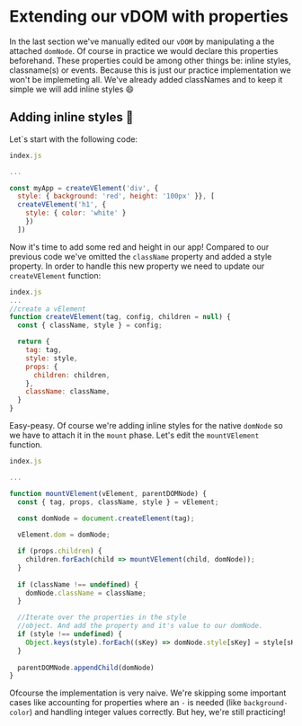 # Extending our vDOM with properties

In the last section we've manually edited our `vDOM` by manipulating a
the attached `domNode`. 
 Of course in practice we would declare this properties beforehand. These properties
 could be among other things be: inline styles, classname(s) or events. Because this is
just our practice implementation we won't be implemeting all. We've already added classNames 
and to keep it simple we will add inline styles :smile:

## Adding inline styles 🍭

Let`s start with the following code:

```javascript
index.js

...

const myApp = createVElement('div', {
  style: { background: 'red', height: '100px' }}, [
  createVElement('h1', {
    style: { color: 'white' }
    })
  ])
```

Now it's time to add some red and height in our app! Compared to our previous code we've omitted 
the `className` property and added a style property. In order to handle this new property
we need to update our `createVElement` function:

```javascript
index.js
...
//create a vElement
function createVElement(tag, config, children = null) {
  const { className, style } = config;

  return {
    tag: tag,
    style: style,
    props: {
      children: children,
    },
    className: className,
  }
}
```

Easy-peasy. Of course we're adding inline styles for the native `domNode` so
we have to attach it in the `mount` phase. Let's edit the `mountVElement` function. 

```javascript
index.js

...

function mountVElement(vElement, parentDOMNode) {
  const { tag, props, className, style } = vElement;
  
  const domNode = document.createElement(tag);

  vElement.dom = domNode;

  if (props.children) {
    children.forEach(child => mountVElement(child, domNode));
  }
    
  if (className !== undefined) {
    domNode.className = className;
  }

  //Iterate over the properties in the style
  //object. And add the property and it's value to our domNode. 
  if (style !== undefined) {
    Object.keys(style).forEach((sKey) => domNode.style[sKey] = style[sKey]);
  }
  
  parentDOMNode.appendChild(domNode)
}
```

Ofcourse the implementation is very naive. We're skipping some important cases
like accounting for properties where an `-` is needed (like `background-color`) and 
handling integer values correctly. But hey, we're still practicing!



